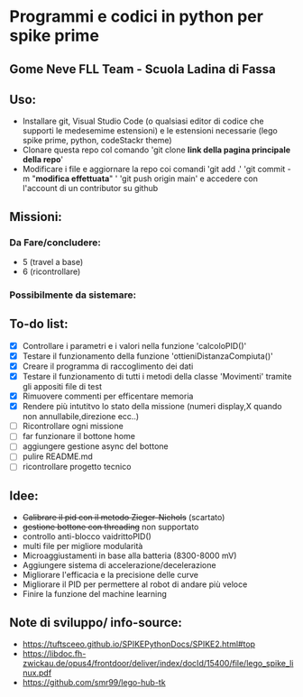 # Programmi e codici in python per spike prime
## Gome Neve FLL Team - Scuola Ladina di Fassa
## Uso:
- Installare git, Visual Studio Code (o qualsiasi editor di codice che supporti le medesemime estensioni) e le estensioni necessarie (lego spike prime, python, codeStackr theme)
- Clonare questa repo col comando 'git clone __link della pagina principale della repo__'
- Modificare i file e aggiornare la repo coi comandi 'git add .' 'git commit -m "__modifica effettuata__" ' 'git push origin main' e accedere con l'account di un contributor su github
## Missioni:
### Da Fare/concludere:
- 5 (travel a base)
- 6 (ricontrollare)
### Possibilmente da sistemare: 

## To-do list:
- [x] Controllare i parametri e i valori nella funzione 'calcoloPID()' 
- [x] Testare il funzionamento della funzione 'ottieniDistanzaCompiuta()'
- [x] Creare il programma di raccoglimento dei dati
- [x] Testare il funzionamento di tutti i metodi della classe 'Movimenti' tramite gli appositi file di test
- [X] Rimuovere commenti per efficentare memoria
- [X] Rendere più intutitvo lo stato della missione (numeri display,X quando non annullabile,direzione ecc..)
- [ ] Ricontrollare ogni missione
- [ ] far funzionare il bottone home
- [ ] aggiungere gestione async del bottone
- [ ] pulire README.md
- [ ] ricontrollare progetto tecnico

## Idee:
- ~~Calibrare il pid con il metodo Zieger-Nichols~~ (scartato)
- ~~gestione bottone con threading~~ non supportato
- controllo anti-blocco vaidrittoPID()
- multi file per migliore modularità
- Microaggiustamenti in base alla batteria (8300-8000 mV)
- Aggiungere sistema di accelerazione/decelerazione
- Migliorare l'efficacia e la precisione delle curve
- Migliorare il PID per permettere al robot di andare più veloce
- Finire la funzione del machine learning

## Note di sviluppo/ info-source:
- https://tuftsceeo.github.io/SPIKEPythonDocs/SPIKE2.html#top
- https://libdoc.fh-zwickau.de/opus4/frontdoor/deliver/index/docId/15400/file/lego_spike_linux.pdf
- https://github.com/smr99/lego-hub-tk
